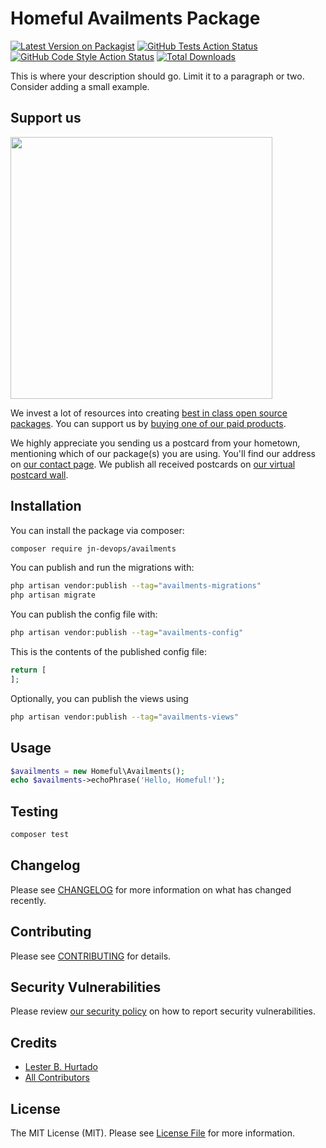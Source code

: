 # Homeful Availments Package

[![Latest Version on Packagist](https://img.shields.io/packagist/v/jn-devops/availments.svg?style=flat-square)](https://packagist.org/packages/jn-devops/availments)
[![GitHub Tests Action Status](https://img.shields.io/github/actions/workflow/status/jn-devops/availments/run-tests.yml?branch=main&label=tests&style=flat-square)](https://github.com/jn-devops/availments/actions?query=workflow%3Arun-tests+branch%3Amain)
[![GitHub Code Style Action Status](https://img.shields.io/github/actions/workflow/status/jn-devops/availments/fix-php-code-style-issues.yml?branch=main&label=code%20style&style=flat-square)](https://github.com/jn-devops/availments/actions?query=workflow%3A"Fix+PHP+code+style+issues"+branch%3Amain)
[![Total Downloads](https://img.shields.io/packagist/dt/jn-devops/availments.svg?style=flat-square)](https://packagist.org/packages/jn-devops/availments)

This is where your description should go. Limit it to a paragraph or two. Consider adding a small example.

## Support us

[<img src="https://github-ads.s3.eu-central-1.amazonaws.com/availments.jpg?t=1" width="419px" />](https://spatie.be/github-ad-click/availments)

We invest a lot of resources into creating [best in class open source packages](https://spatie.be/open-source). You can support us by [buying one of our paid products](https://spatie.be/open-source/support-us).

We highly appreciate you sending us a postcard from your hometown, mentioning which of our package(s) you are using. You'll find our address on [our contact page](https://spatie.be/about-us). We publish all received postcards on [our virtual postcard wall](https://spatie.be/open-source/postcards).

## Installation

You can install the package via composer:

```bash
composer require jn-devops/availments
```

You can publish and run the migrations with:

```bash
php artisan vendor:publish --tag="availments-migrations"
php artisan migrate
```

You can publish the config file with:

```bash
php artisan vendor:publish --tag="availments-config"
```

This is the contents of the published config file:

```php
return [
];
```

Optionally, you can publish the views using

```bash
php artisan vendor:publish --tag="availments-views"
```

## Usage

```php
$availments = new Homeful\Availments();
echo $availments->echoPhrase('Hello, Homeful!');
```

## Testing

```bash
composer test
```

## Changelog

Please see [CHANGELOG](CHANGELOG.md) for more information on what has changed recently.

## Contributing

Please see [CONTRIBUTING](CONTRIBUTING.md) for details.

## Security Vulnerabilities

Please review [our security policy](../../security/policy) on how to report security vulnerabilities.

## Credits

- [Lester B. Hurtado](https://github.com/jn-devops)
- [All Contributors](../../contributors)

## License

The MIT License (MIT). Please see [License File](LICENSE.md) for more information.
